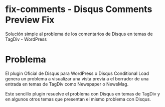 # fix-comments - Disqus Comments Preview Fix
Solución simple al problema de los comentarios de Disqus en temas de TagDiv - WordPress

# Problema
El plugin Oficial de Disqus para WordPress o Disqus Conditional Load genera un problema a visualizar una vista previa a el borrador de una entrada en temas de TagDiv como Newspaper o NewsMag.

Este sencillo plugin resuelve el problema con Disqus en temas de TagDiv y en algunos otros temas que presentan el mismo problema con Disqus.
